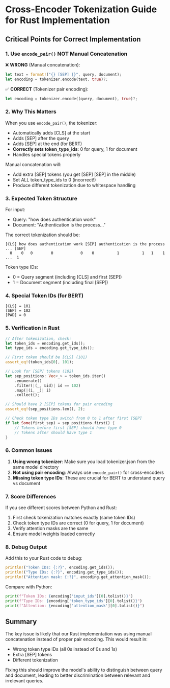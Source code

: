 # Cross-Encoder Tokenization Guide for Rust Implementation

## Critical Points for Correct Implementation

### 1. **Use `encode_pair()` NOT Manual Concatenation**

❌ **WRONG** (Manual concatenation):
```rust
let text = format!("{} [SEP] {}", query, document);
let encoding = tokenizer.encode(text, true)?;
```

✅ **CORRECT** (Tokenizer pair encoding):
```rust
let encoding = tokenizer.encode((query, document), true)?;
```

### 2. **Why This Matters**

When you use `encode_pair()`, the tokenizer:
- Automatically adds [CLS] at the start
- Adds [SEP] after the query
- Adds [SEP] at the end (for BERT)
- **Correctly sets token_type_ids**: 0 for query, 1 for document
- Handles special tokens properly

Manual concatenation will:
- Add extra [SEP] tokens (you get [SEP] [SEP] in the middle)
- Set ALL token_type_ids to 0 (incorrect!)
- Produce different tokenization due to whitespace handling

### 3. **Expected Token Structure**

For input: 
- Query: "how does authentication work"
- Document: "Authentication is the process..."

The correct tokenization should be:
```
[CLS] how does authentication work [SEP] authentication is the process ... [SEP]
  0    0   0        0            0    0          1          1   1    1  ...  1
```

Token type IDs:
- 0 = Query segment (including [CLS] and first [SEP])
- 1 = Document segment (including final [SEP])

### 4. **Special Token IDs (for BERT)**

```
[CLS] = 101
[SEP] = 102
[PAD] = 0
```

### 5. **Verification in Rust**

```rust
// After tokenization, check:
let token_ids = encoding.get_ids();
let type_ids = encoding.get_type_ids();

// First token should be [CLS] (101)
assert_eq!(token_ids[0], 101);

// Look for [SEP] tokens (102)
let sep_positions: Vec<_> = token_ids.iter()
    .enumerate()
    .filter(|(_, &id)| id == 102)
    .map(|(i, _)| i)
    .collect();

// Should have 2 [SEP] tokens for pair encoding
assert_eq!(sep_positions.len(), 2);

// Check token type IDs switch from 0 to 1 after first [SEP]
if let Some(first_sep) = sep_positions.first() {
    // Tokens before first [SEP] should have type 0
    // Tokens after should have type 1
}
```

### 6. **Common Issues**

1. **Using wrong tokenizer**: Make sure you load tokenizer.json from the same model directory
2. **Not using pair encoding**: Always use `encode_pair()` for cross-encoders
3. **Missing token type IDs**: These are crucial for BERT to understand query vs document

### 7. **Score Differences**

If you see different scores between Python and Rust:
1. First check tokenization matches exactly (same token IDs)
2. Check token type IDs are correct (0 for query, 1 for document)
3. Verify attention masks are the same
4. Ensure model weights loaded correctly

### 8. **Debug Output**

Add this to your Rust code to debug:
```rust
println!("Token IDs: {:?}", encoding.get_ids());
println!("Type IDs: {:?}", encoding.get_type_ids()); 
println!("Attention mask: {:?}", encoding.get_attention_mask());
```

Compare with Python:
```python
print(f"Token IDs: {encoding['input_ids'][0].tolist()}")
print(f"Type IDs: {encoding['token_type_ids'][0].tolist()}")
print(f"Attention: {encoding['attention_mask'][0].tolist()}")
```

## Summary

The key issue is likely that our Rust implementation was using manual concatenation instead of proper pair encoding. This would result in:
- Wrong token type IDs (all 0s instead of 0s and 1s)
- Extra [SEP] tokens
- Different tokenization

Fixing this should improve the model's ability to distinguish between query and document, leading to better discrimination between relevant and irrelevant queries.